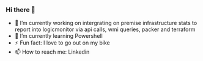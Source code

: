 ### Hi there 👋



- 🔭 I’m currently working on intergrating on premise infrastructure stats to report into logicmonitor via api calls, wmi queries, packer and terraform
- 🌱 I’m currently learning Powershell 
- ⚡ Fun fact: I love to go out on my bike 
- 📫 How to reach me: Linkedin 

<!--
- 👯 I’m looking to collaborate on ...
- 🤔 I’m looking for help with ...
- 💬 Ask me about ...
- 📫 How to reach me: ...
- 😄 Pronouns: ...
- ⚡ Fun fact: ...
-->
